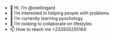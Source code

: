 - 👋 Hi, I’m @oseilingard
- 👀 I’m interested in helping people with problems
- 🌱 I’m currently learning pyschology
- 💞️ I’m looking to collaborate on lifestyles
- 📫 How to reach me +233505255164

<!---
oseilingard/oseilingard is a ✨ special ✨ repository because its `README.md` (this file) appears on your GitHub profile.
You can click the Preview link to take a look at your changes.
--->
